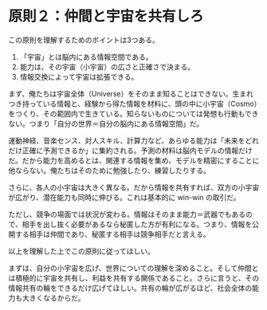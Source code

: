 # 原則２：仲間と宇宙を共有しろ

この原則を理解するためのポイントは3つある。

1. 「宇宙」とは脳内にある情報空間である。
2. 能力は、その宇宙（小宇宙）の広さと正確さで決まる。
3. 情報交換によって宇宙は拡張できる。

まず、俺たちは宇宙全体（Universe）をそのまま知ることはできない。生まれつき持っている情報と、経験から得た情報を材料に、頭の中に小宇宙（Cosmo）をつくり、その範囲内で生きている。知らないものについては発想も行動もできない。つまり「自分の世界＝自分の脳内にある情報空間」だ。

運動神経、音楽センス、対人スキル、計算力など、あらゆる能力は「未来をどれだけ正確に予測できるか」に集約される。予測の材料は脳内モデルの情報だけだ。だから能力を高めるとは、関連する情報を集め、モデルを精密にすることに他ならない。俺たちはそのために勉強したり、練習したりする。

さらに、各人の小宇宙は大きく異なる。だから情報を共有すれば、双方の小宇宙が広がり、潜在能力も同時に伸びる。これは基本的に win-win の取引だ。

ただし、競争の場面では状況が変わる。情報はそのまま能力＝武器でもあるので、相手を出し抜く必要があるなら秘匿した方が有利になる。つまり、情報を公開する相手は仲間であり、秘匿する相手は競争相手だと言える。


以上を理解した上でこの原則に従ってほしい。

まずは、自分の小宇宙を広げ、世界についての理解を深めること。そして仲間とは積極的に宇宙を共有し、利益を共有する関係であること。さらに言うと、その情報共有の輪をできるだけ広げてほしい。共有の輪が広がるほど、社会全体の能力も大きくなるからだ。
